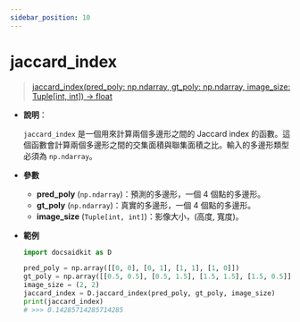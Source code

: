 ```yaml
---
sidebar_position: 10
---
```


# jaccard_index

> [jaccard_index(pred_poly: np.ndarray, gt_poly: np.ndarray, image_size: Tuple[int, int]) -> float](https://github.com/DocsaidLab/DocsaidKit/blob/6db820b92e709b61f1848d7583a3fa856b02716f/docsaidkit/structures/functionals.py#L93C5-L93C18)

- **說明**：

    `jaccard_index` 是一個用來計算兩個多邊形之間的 Jaccard index 的函數。這個函數會計算兩個多邊形之間的交集面積與聯集面積之比。輸入的多邊形類型必須為 `np.ndarray`。

- **參數**

    - **pred_poly** (`np.ndarray`)：預測的多邊形，一個 4 個點的多邊形。
    - **gt_poly** (`np.ndarray`)：真實的多邊形，一個 4 個點的多邊形。
    - **image_size** (`Tuple[int, int]`)：影像大小，(高度, 寬度)。

- **範例**

    ```python
    import docsaidkit as D

    pred_poly = np.array([[0, 0], [0, 1], [1, 1], [1, 0]])
    gt_poly = np.array([[0.5, 0.5], [0.5, 1.5], [1.5, 1.5], [1.5, 0.5]])
    image_size = (2, 2)
    jaccard_index = D.jaccard_index(pred_poly, gt_poly, image_size)
    print(jaccard_index)
    # >>> 0.14285714285714285
    ```

